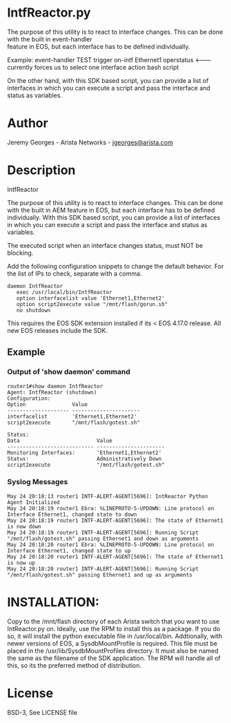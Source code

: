 # IntfReactor.py

The purpose of this utility is to react to interface changes. This can be done with the built in event-handler  
feature in EOS, but each interface has to be defined individually. 

Example:
event-handler TEST
   trigger on-intf Ethernet1 operstatus  <---currently forces us to select one interface
   action bash script

On the other hand, with this SDK based script, you can provide a list of interfaces in which you can execute
a script and pass the interface and status as variables.

# Author
Jeremy Georges - Arista Networks   - jgeorges@arista.com

# Description
IntfReactor

The purpose of this utility is to react to interface changes. This can be done with the built in AEM
feature in EOS, but each interface has to be defined individually. With this SDK based script, you can provide a
list of interfaces in which you can execute a script and pass the interface and status as variables.

The executed script when an interface changes status, must NOT be blocking.

Add the following configuration snippets to change the default behavior. For the list
of IPs to check, separate with a comma.
```
daemon IntfReactor
   exec /usr/local/bin/IntfReactor
   option interfacelist value 'Ethernet1,Ethernet2'
   option script2execute value "/mnt/flash/gorun.sh"
   no shutdown
```
This requires the EOS SDK extension installed if its < EOS 4.17.0 release.
All new EOS releases include the SDK.

## Example

### Output of 'show daemon' command
```
router1#show daemon IntfReactor 
Agent: IntfReactor (shutdown)
Configuration:
Option               Value                  
-------------------- ---------------------- 
interfacelist        'Ethernet1,Ethernet2'  
script2execute       "/mnt/flash/gotest.sh" 

Status:
Data                         Value                  
---------------------------- ---------------------- 
Monitoring Interfaces:       'Ethernet1,Ethernet2'  
Status:                      Administratively Down  
script2execute               "/mnt/flash/gotest.sh" 

```

### Syslog Messages
```
May 24 20:18:13 router1 INTF-ALERT-AGENT[5696]: IntReactor Python Agent Initialized
May 24 20:18:19 router1 Ebra: %LINEPROTO-5-UPDOWN: Line protocol on Interface Ethernet1, changed state to down
May 24 20:18:19 router1 INTF-ALERT-AGENT[5696]: The state of Ethernet1 is now down
May 24 20:18:19 router1 INTF-ALERT-AGENT[5696]: Running Script "/mnt/flash/gotest.sh" passing Ethernet1 and down as arguments
May 24 20:18:20 router1 Ebra: %LINEPROTO-5-UPDOWN: Line protocol on Interface Ethernet1, changed state to up
May 24 20:18:20 router1 INTF-ALERT-AGENT[5696]: The state of Ethernet1 is now up
May 24 20:18:20 router1 INTF-ALERT-AGENT[5696]: Running Script "/mnt/flash/gotest.sh" passing Ethernet1 and up as arguments
```



# INSTALLATION:
Copy to the /mnt/flash directory of each Arista switch that you want to use IntReactor.py on.
Ideally, use the RPM to install this as a package. If you do so, it will install the python executable
file in /usr/local/bin. Addtionally, with newer versions of EOS, a SysdbMountProfile is required. This file 
must be placed in the /usr/lib/SysdbMountProfiles directory. It must also be named the same as the filename
of the SDK application. The RPM will handle all of this, so its the preferred method of distribution.



License
=======
BSD-3, See LICENSE file
